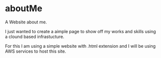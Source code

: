 # aboutMe
A Website about me. 

I just wanted to create a aimple page to show off my works and skills using a clound based infrastucture. 

For this I am using a simple website with .html extension and I will be using AWS services to host this site. 


